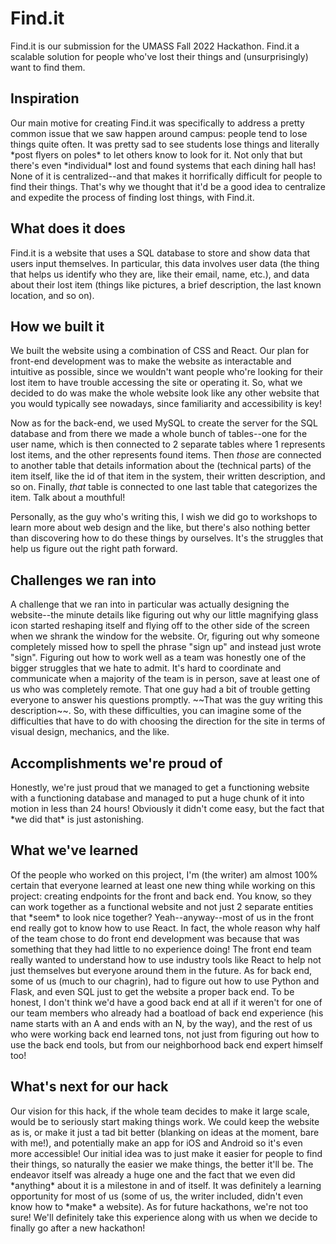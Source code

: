 <h1> Find.it </h1>
Find.it is our submission for the UMASS Fall 2022 Hackathon. Find.it a scalable solution for people who've lost their things and (unsurprisingly) want to find them. 

<h2> Inspiration </h2>
  Our main motive for creating Find.it was specifically to address a pretty common issue that we saw happen around campus: people tend to lose things quite often. It was pretty sad to see students lose things and literally *post flyers on poles* to let others know to look for it. Not only that but there's even *individual* lost and found systems that each dining hall has! None of it is centralized--and that makes it horrifically difficult for people to find their things. That's why we thought that it'd be a good idea to centralize and expedite the process of finding lost things, with Find.it.
  
<h2> What does it does </h2>
  Find.it is a website that uses a SQL database to store and show data that users input themselves. In particular, this data involves user data (the thing that helps us identify who they are, like their email, name, etc.), and data about their lost item (things like pictures, a brief description, the last known location, and so on). 
  
<h2> How we built it </h2>
  We built the website using a combination of CSS and React. Our plan for front-end development was to make the website as interactable and intuitive as possible, since we wouldn't want people who're looking for their lost item to have trouble accessing the site or operating it. So, what we decided to do was make the whole website look like any other website that you would typically see nowadays, since familiarity and accessibility is key!
  
  Now as for the back-end, we used MySQL to create the server for the SQL database and from there we made a whole bunch of tables--one for the user name, which is then connected to 2 separate tables where 1 represents lost items, and the other represents found items. Then *those* are connected to another table that details information about the (technical parts) of the item itself, like the id of that item in the system, their written description, and so on. Finally, *that* table is connected to one last table that categorizes the item. Talk about a mouthful!
  
  Personally, as the guy who's writing this, I wish we did go to workshops to learn more about web design and the like, but there's also nothing better than discovering how to do these things by ourselves. It's the struggles that help us figure out the right path forward.
  
<h2> Challenges we ran into </h2>
  A challenge that we ran into in particular was actually designing the website--the minute details like figuring out why our little magnifying glass icon started reshaping itself and flying off to the other side of the screen when we shrank the window for the website. Or, figuring out why someone completely missed how to spell the phrase "sign up" and instead just wrote "sign". Figuring out how to work well as a team was honestly one of the bigger struggles that we hate to admit. It's hard to coordinate and communicate when a majority of the team is in person, save at least one of us who was completely remote. That one guy had a bit of trouble getting everyone to answer his questions promptly. ~~That was the guy writing this description~~. So, with these difficulties, you can imagine some of the difficulties that have to do with choosing the direction for the site in terms of visual design, mechanics, and the like. 

<h2> Accomplishments we're proud of </h2>
  Honestly, we're just proud that we managed to get a functioning website with a functioning database and managed to put a huge chunk of it into motion in less than 24 hours! Obviously it didn't come easy, but the fact that *we did that* is just astonishing. 

<h2> What we've learned </h2>
  Of the people who worked on this project, I'm (the writer) am almost 100% certain that everyone learned at least one new thing while working on this project: creating endpoints for the front and back end. You know, so they can work together as a functional website and not just 2 separate entities that *seem* to look nice together? Yeah--anyway--most of us in the front end really got to know how to use React. In fact, the whole reason why half of the team chose to do front end development was because that was something that they had little to no experience doing! The front end team really wanted to understand how to use industry tools like React to help not just themselves but everyone around them in the future. As for back end, some of us (much to our chagrin), had to figure out how to use Python and Flask, and even SQL just to get the website a proper back end. To be honest, I don't think we'd have a good back end at all if it weren't for one of our team members who already had a boatload of back end experience (his name starts with an A and ends with an N, by the way), and the rest of us who were working back end learned tons, not just from figuring out how to use the back end tools, but from our neighborhood back end expert himself too!

<h2> What's next for our hack </h2>
  Our vision for this hack, if the whole team decides to make it large scale, would be to seriously start making things work. We could keep the website as is, or make it just a tad bit better (blanking on ideas at the moment, bare with me!), and potentially make an app for iOS and Android so it's even more accessible! Our initial idea was to just make it easier for people to find their things, so naturally the easier we make things, the better it'll be. The endeavor itself was already a huge one and the fact that we even did *anything* about it is a milestone in and of itself. It was definitely a learning opportunity for most of us (some of us, the writer included, didn't even know how to *make* a website). As for future hackathons, we're not too sure! We'll definitely take this experience along with us when we decide to finally go after a new hackathon!


